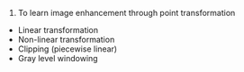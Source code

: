 1. To learn image enhancement through point transformation
  - Linear transformation  
  - Non-linear transformation  
  - Clipping (piecewise linear)  
  - Gray level windowing  
